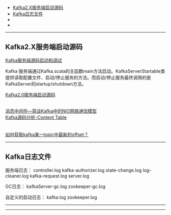 - [Kafka2.X服务端启动源码](#Kafka2.X服务端启动源码)
- [Kafka日志文件](#Kafka日志文件)
- [](#)
- [](#)





---------------------------------------------------------------------------------------------------------------------

## Kafka2.X服务端启动源码

[Kafka服务端源码启动和调试](Kafka服务端源码启动和调试.md)

Kafka 服务端通过Kafka.scala的主函数main方法启动。KafkaServerStartable类提供读取配置文件、启动/停止服务的方法。而启动/停止服务最终调用的是KafkaServer的startup/shutdown方法。



[Kafka2.0服务端启动源码](https://blog.csdn.net/shenmeshia/article/details/96391321)  



[]()  
[消息中间件—简谈Kafka中的NIO网络通信模型](https://www.jianshu.com/p/a6b9e5342878)  
[Kafka源码分析-Content Table](https://www.jianshu.com/p/aa274f8fe00f)  
[]()  
[]()  
[如何获取kafka某一topic中最新的offset？](https://www.zhihu.com/question/48611929)  
[]()  



---------------------------------------------------------------------------------------------------------------------
## Kafka日志文件

服务端日志：
controller.log
kafka-authorizer.log
state-change.log
log-cleaner.log
kafka-request.log
server.log


GC日志：
kafkaServer-gc.log
zookeeper-gc.log


自定义的启动日志：
kafka.log
zookeeper.log


---------------------------------------------------------------------------------------------------------------------









---------------------------------------------------------------------------------------------------------------------



